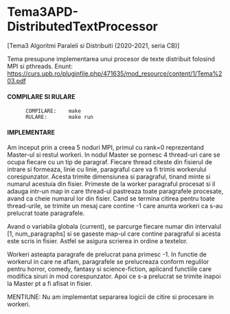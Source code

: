 # Tema3APD-DistributedTextProcessor
[Tema3 Algoritmi Paraleli si Distribuiti (2020-2021, seria CB)] 

Tema presupune implementarea unui procesor de texte distribuit folosind MPI si pthreads.
Enunt: https://curs.upb.ro/pluginfile.php/471635/mod_resource/content/1/Tema%203.pdf

#### COMPILARE SI RULARE
          COMPILARE:    make
          RULARE:       make run

#### IMPLEMENTARE
Am inceput prin a creea 5 noduri MPI, primul cu rank=0 reprezentand Master-ul
si restul workeri. In nodul Master se pornesc 4 thread-uri care se ocupa fiecare
cu un tip de paragraf. Fiecare thread citeste din fisierul de intrare si formeaza,
linie cu linie, paragraful care va fi trimis workerului corespunzator. Acesta
trimite dimensiunea si paragraful, tinand minte si numarul acestuia din fisier.
Primeste de la worker paragraful procesat si il adauga intr-un map in care 
thread-ul pastreaza toate paragrafele procesate, avand ca cheie numarul lor 
din fisier. Cand se termina citirea pentru toate thread-urile, se trimite un 
mesaj care contine -1 care anunta workeri ca s-au prelucrat toate paragrafele.

Avand o variabila globala (current), se parcurge fiecare numar din intervalul
[1, num_paragraphs] si se gaseste map-ul care contine paragraful si acesta 
este scris in fisier. Astfel se asigura scrierea in ordine a textelor.

Workeri asteapta paragrafe de prelucrat pana primesc -1. In functie de workerul
in care ne aflam, paragrafele se prelucreaza conform regulilor pentru horror, 
comedy, fantasy si science-fiction, aplicand functiile care modifica siruri in
mod corespunzator. Apoi ce s-a prelucrat se trimite inapoi la Master pt a fi
afisat in fisier.

MENTIUNE: Nu am implementat separarea logicii de citire si procesare in workeri.
